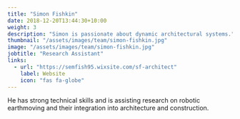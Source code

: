 ```yaml
---
title: "Simon Fishkin"
date: 2018-12-20T13:44:30+10:00
weight: 3
description: "Simon is passionate about dynamic architectural systems."
thumbnail: "/assets/images/team/simon-fishkin.jpg"
image: "/assets/images/team/simon-fishkin.jpg"
jobtitle: "Research Assistant"
links:
  - url: "https://semfish95.wixsite.com/sf-architect"
    label: Website
    icon: "fas fa-globe"
---
```


He has strong technical skills and is assisting research on robotic earthmoving and their integration into architecture and construction.
